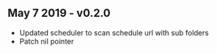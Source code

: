 ## May 7 2019 - v0.2.0
- Updated scheduler to scan schedule url with sub folders 
- Patch nil pointer